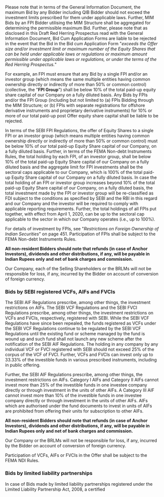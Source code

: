 Please note that in terms of the General Information Document, the maximum Bid by any Bidder including QIB Bidder should not exceed the investment limits prescribed for them under applicable laws. Further, MIM Bids by an FPI Bidder utilising the MIM Structure shall be aggregated for determining the permissible maximum Bid. Further, please note that as disclosed in this Draft Red Herring Prospectus read with the General Information Document, Bid Cum Application Forms are liable to be rejected in the event that the Bid in the Bid cum Application Form "*exceeds the Offer size and/or investment limit or maximum number of the Equity Shares that can be held under applicable laws or regulations or maximum amount permissible under applicable laws or regulations, or under the terms of the Red Herring Prospectus.*"

For example, an FPI must ensure that any Bid by a single FPI and/or an investor group (which means the same multiple entities having common ownership directly or indirectly of more than 50% or common control) (collective, the "**FPI Group**") shall be below 10% of the total paid-up equity share capital of our Company on a fully diluted basis. Any Bids by FPIs and/or the FPI Group (including but not limited to (a) FPIs Bidding through the MIM Structure; or (b) FPIs with separate registrations for offshore derivative instruments and proprietary derivative instruments) for 10% or more of our total paid-up post Offer equity share capital shall be liable to be rejected.

In terms of the SEBI FPI Regulations, the offer of Equity Shares to a single FPI or an investor group (which means multiple entities having common ownership directly or indirectly of more than 50% or common control) must be below 10% of our total paid-up Equity Share capital of our Company, on a fully diluted basis. Further, in terms of the FEMA Non-debt Instruments Rules, the total holding by each FPI, of an investor group, shall be below 10% of the total paid-up Equity Share capital of our Company on a fully diluted basis and the aggregate limit for FPI investments shall be the sectoral caps applicable to our Company, which is 100% of the total paid-up Equity Share capital of our Company on a fully diluted basis. In case the total holding of an FPI or investor group increases beyond 10% of the total paid-up Equity Share capital of our Company, on a fully diluted basis, the total investment made by the FPI or investor group will be re-classified as FDI subject to the conditions as specified by SEBI and the RBI in this regard and our Company and the investor will be required to comply with applicable reporting requirements. Further, the total holdings of all FPIs put together, with effect from April 1, 2020, can be up to the sectoral cap applicable to the sector in which our Company operates (i.e., up to 100%).

For details of investment by FPIs, see "*Restrictions on Foreign Ownership of Indian Securities*" on page 451. Participation of FPIs shall be subject to the FEMA Non-debt Instruments Rules.

**All non-resident Bidders should note that refunds (in case of Anchor Investors), dividends and other distributions, if any, will be payable in Indian Rupees only and net of bank charges and commission.**

Our Company, each of the Selling Shareholders or the BRLMs will not be responsible for loss, if any, incurred by the Bidder on account of conversion of foreign currency.

### Bids by SEBI registered VCFs, AIFs and FVCIs

The SEBI AIF Regulations prescribe, among other things, the investment restrictions on AIFs. The SEBI VCF Regulations and the SEBI FVCI Regulations prescribe, among other things, the investment restrictions on VCFs and FVCIs, respectively, registered with SEBI. While the SEBI VCF Regulations have since been repealed, the funds registered as VCFs under the SEBI VCF Regulations continue to be regulated by the SEBI VCF Regulations until the existing fund or scheme managed by the fund is wound up and such fund shall not launch any new scheme after the notification of the SEBI AIF Regulations. The holding in any company by any individual VCF or FVCI registered with SEBI should not exceed 25% of the corpus of the VCF of FVCI. Further, VCFs and FVCIs can invest only up to 33.33% of the investible funds in various prescribed instruments, including in public offering.

Further, the SEBI AIF Regulations prescribe, among other things, the investment restrictions on AIFs. Category I AIFs and Category II AIFs cannot invest more than 25% of the investible funds in one investee company directly or through investment in the units of other AIFs. A Category III AIF cannot invest more than 10% of the investible funds in one investee company directly or through investment in the units of other AIFs. AIFs which are authorised under the fund documents to invest in units of AIFs are prohibited from offering their units for subscription to other AIFs.

**All non-resident Bidders should note that refunds (in case of Anchor Investors), dividends and other distributions, if any, will be payable in Indian Rupees only and net of bank charges and commission.**

Our Company or the BRLMs will not be responsible for loss, if any, incurred by the Bidder on account of conversion of foreign currency.

Participation of VCFs, AIFs or FVCIs in the Offer shall be subject to the FEMA NDI Rules.

### Bids by limited liability partnerships

In case of Bids made by limited liability partnerships registered under the Limited Liability Partnership Act, 2008, a certified